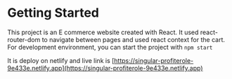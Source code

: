 # Getting Started 

This project is an E commerce website created with React. 
It used react-router-dom to navigate between pages and used react context for the cart.
For development environment, you can start the project with `npm start`


It is deploy on netlify and live link is [https://singular-profiterole-9e433e.netlify.app](https://singular-profiterole-9e433e.netlify.app) 

